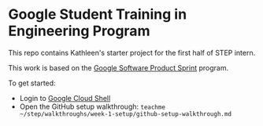 # Google Student Training in Engineering Program

This repo contains Kathleen's starter project for the first half of STEP intern.

This work is based on the [Google Software Product Sprint](https://g.co/softwareproductsprint) program. 

To get started:

- Login to [Google Cloud Shell](https://ssh.cloud.google.com/cloudshell/editor)
- Open the GitHub setup walkthrough: `teachme ~/step/walkthroughs/week-1-setup/github-setup-walkthrough.md`
